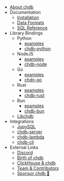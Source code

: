 <!-- docs/_sidebar.md -->

* [About chdb](/)
* Documentation
  * [Installation](install.md)
  * [Data Formats](formats.md)
  * [SQL Reference](sql.md)
* Library Bindings
  * Python
    * [examples](/install?id=installation-1)
    * [chdb-python](https://github.com/chdb-io/chdb)
  * NodeJS
    * [examples](/install?id=installation-2)
    * [chdb-node](https://github.com/chdb-io/chdb-node)
  * Go
    * [examples](/install?id=installation-3)
    * [chdn-go](https://github.com/chdb-io/chdb-go)
  * Rust
    * [examples](/install?id=usage-3)
    * [chdb-rust](https://github.com/chdb-io/chdb-rust)
  * Bun
    * [examples](/install?id=installation-4)
    * [chdb-bun](https://github.com/chdb-io/chdb-bun)
  * [Libchdb](https://github.com/metrico/libchdb)
* Integrations
  * [JupySQL](https://jupysql.ploomber.io/en/latest/integrations/chdb.html)
  * [chdb-server](https://github.com/chdb-io/chdb-server)
  * [chdb-lambda](https://github.com/chdb-io/chdb-lambda)
  * [chdb-cli](https://github.com/chdb-io/chdb-cli)
* External Links
  * [Discord](https://discord.gg/Njw5YXSPPc)
  * [Birth of chdb](https://auxten.com/the-birth-of-chdb/)
  * [ClickHouse & chdb](https://clickhouse.com/blog/welcome-chdb-to-clickhouse)
  * [Team & Contributors](https://github.com/chdb-io/chdb#contributors)
  * [Sponsor chdb 💛](https://github.com/sponsors/chdb-io)
